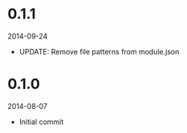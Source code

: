 # 0.1.1

2014-09-24

- UPDATE: Remove file patterns from module.json

# 0.1.0

2014-08-07

- Initial commit